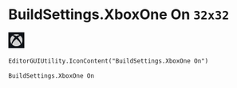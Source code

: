 # BuildSettings.XboxOne On `32x32`
<img src="/img/BuildSettings.XboxOne%20On.png" width=32 height=32>

``` CSharp
EditorGUIUtility.IconContent("BuildSettings.XboxOne On")
```
```
BuildSettings.XboxOne On
```
